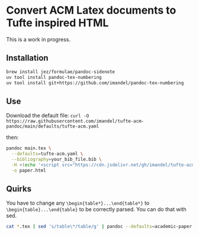 # Convert ACM Latex documents to Tufte inspired HTML
This is a work in progress.

## Installation
```bash
brew install jez/formulae/pandoc-sidenote
uv tool install pandoc-tex-numbering
uv tool install git+https://github.com/imandel/pandoc-tex-numbering 
```

## Use

Download the default file:
```curl -O https://raw.githubusercontent.com/imandel/tufte-acm-pandoc/main/defaults/tufte-acm.yaml```

then:

```bash
pandoc main.tex \
  --defaults=tufte-acm.yaml \
  --bibliography=your_bib_file.bib \
  -H <(echo '<script src="https://cdn.jsdelivr.net/gh/imandel/tufte-acm-pandoc@main/assets/script.js"></script>') \
  -o paper.html
```

## Quirks
You have to change any `\begin{table*}...\end{table*}` to `\begin{table}...\end{table}` to be correctly parsed. You can do that with sed.

```bash
cat *.tex | sed 's/table\*/table/g' | pandoc --defaults=academic-paper.yaml --bibliography=ref.bib -o paper.html
```
